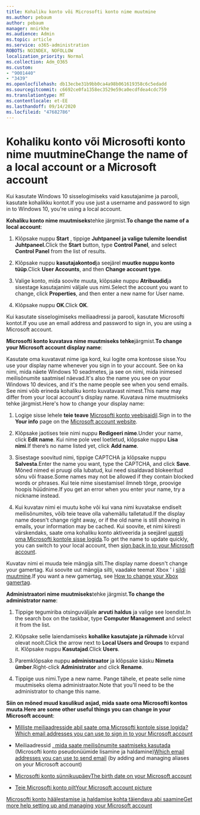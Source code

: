 ```yaml
---
title: Kohaliku konto või Microsofti konto nime muutmine
ms.author: pebaum
author: pebaum
manager: mnirkhe
ms.audience: Admin
ms.topic: article
ms.service: o365-administration
ROBOTS: NOINDEX, NOFOLLOW
localization_priority: Normal
ms.collection: Adm_O365
ms.custom:
- "9001440"
- "3439"
ms.openlocfilehash: db13ecbe31b9bb0ca4a98b061619358c6c5edadd
ms.sourcegitcommit: c6692ce0fa1358ec3529e59ca0ecdfdea4cdc759
ms.translationtype: MT
ms.contentlocale: et-EE
ms.lasthandoff: 09/14/2020
ms.locfileid: "47682786"
---
```

# <a name="change-the-name-of-a-local-account-or-a-microsoft-account"></a><span data-ttu-id="fe2ce-102">Kohaliku konto või Microsofti konto nime muutmine</span><span class="sxs-lookup"><span data-stu-id="fe2ce-102">Change the name of a local account or a Microsoft account</span></span>

<span data-ttu-id="fe2ce-103">Kui kasutate Windows 10 sisselogimiseks vaid kasutajanime ja parooli, kasutate kohalikku kontot.</span><span class="sxs-lookup"><span data-stu-id="fe2ce-103">If you use just a username and password to sign in to Windows 10, you're using a local account.</span></span> 

<span data-ttu-id="fe2ce-104">**Kohaliku konto nime muutmiseks**tehke järgmist.</span><span class="sxs-lookup"><span data-stu-id="fe2ce-104">**To change the name of a local account**:</span></span>

1. <span data-ttu-id="fe2ce-105">Klõpsake nuppu **Start** , tippige **Juhtpaneel** **ja valige tulemite loendist Juhtpaneel.**</span><span class="sxs-lookup"><span data-stu-id="fe2ce-105">Click the **Start** button, type **Control Panel**, and select **Control Panel** from the list of results.</span></span>

2. <span data-ttu-id="fe2ce-106">Klõpsake nuppu **kasutajakontod**ja seejärel **muutke nuppu konto tüüp**.</span><span class="sxs-lookup"><span data-stu-id="fe2ce-106">Click **User Accounts**, and then **Change account type**.</span></span>

3. <span data-ttu-id="fe2ce-107">Valige konto, mida soovite muuta, klõpsake nuppu **Atribuudid**ja sisestage kasutajanimi väljale uus nimi.</span><span class="sxs-lookup"><span data-stu-id="fe2ce-107">Select the account you want to change, click **Properties**, and then enter a new name for User name.</span></span>

4. <span data-ttu-id="fe2ce-108">Klõpsake nuppu **OK**.</span><span class="sxs-lookup"><span data-stu-id="fe2ce-108">Click **OK**.</span></span>

<span data-ttu-id="fe2ce-109">Kui kasutate sisselogimiseks meiliaadressi ja parooli, kasutate Microsofti kontot.</span><span class="sxs-lookup"><span data-stu-id="fe2ce-109">If you use an email address and password to sign in, you are using a Microsoft account.</span></span>

<span data-ttu-id="fe2ce-110">**Microsofti konto kuvatava nime muutmiseks tehke**järgmist.</span><span class="sxs-lookup"><span data-stu-id="fe2ce-110">**To change your Microsoft account display name**:</span></span>

<span data-ttu-id="fe2ce-111">Kasutate oma kuvatavat nime iga kord, kui logite oma kontosse sisse.</span><span class="sxs-lookup"><span data-stu-id="fe2ce-111">You use your display name whenever you sign in to your account.</span></span> <span data-ttu-id="fe2ce-112">See on ka nimi, mida näete Windows 10 seadmetes, ja see on nimi, mida inimesed meilisõnumite saatmisel näevad.</span><span class="sxs-lookup"><span data-stu-id="fe2ce-112">It's also the name you see on your Windows 10 devices, and it's the name people see when you send emails.</span></span> <span data-ttu-id="fe2ce-113">See nimi võib erineda kohaliku konto kuvatavast nimest.</span><span class="sxs-lookup"><span data-stu-id="fe2ce-113">This name may differ from your local account's display name.</span></span> <span data-ttu-id="fe2ce-114">Kuvatava nime muutmiseks tehke järgmist.</span><span class="sxs-lookup"><span data-stu-id="fe2ce-114">Here's how to change your display name:</span></span>

1. <span data-ttu-id="fe2ce-115">Logige sisse lehele **teie teave** [Microsofti konto veebisaidil](https://account.microsoft.com/).</span><span class="sxs-lookup"><span data-stu-id="fe2ce-115">Sign in to the **Your info** page on the [Microsoft account website](https://account.microsoft.com/).</span></span>

2. <span data-ttu-id="fe2ce-116">Klõpsake jaotises teie nimi nuppu **Redigeeri nime**.</span><span class="sxs-lookup"><span data-stu-id="fe2ce-116">Under your name, click **Edit name**.</span></span> <span data-ttu-id="fe2ce-117">Kui nime pole veel loetletud, klõpsake nuppu **Lisa nimi**.</span><span class="sxs-lookup"><span data-stu-id="fe2ce-117">If there’s no name listed yet, click **Add name**.</span></span> 

3. <span data-ttu-id="fe2ce-118">Sisestage soovitud nimi, tippige CAPTCHA ja klõpsake nuppu **Salvesta**.</span><span class="sxs-lookup"><span data-stu-id="fe2ce-118">Enter the name you want, type the CAPTCHA, and click **Save**.</span></span> <span data-ttu-id="fe2ce-119">Mõned nimed ei pruugi olla lubatud, kui need sisaldavad blokeeritud sõnu või fraase.</span><span class="sxs-lookup"><span data-stu-id="fe2ce-119">Some names may not be allowed if they contain blocked words or phrases.</span></span> <span data-ttu-id="fe2ce-120">Kui teie nime sisestamisel ilmneb tõrge, proovige hoopis hüüdnime.</span><span class="sxs-lookup"><span data-stu-id="fe2ce-120">If you get an error when you enter your name, try a nickname instead.</span></span>

4. <span data-ttu-id="fe2ce-121">Kui kuvatav nimi ei muutu kohe või kui vana nimi kuvatakse endiselt meilisõnumites, võib teie teave olla vahemällu talletatud.</span><span class="sxs-lookup"><span data-stu-id="fe2ce-121">If the display name doesn't change right away, or if the old name is still showing in emails, your information may be cached.</span></span> <span data-ttu-id="fe2ce-122">Kui soovite, et nimi kiiresti värskendaks, saate oma kohaliku konto aktiveerida ja seejärel [uuesti oma Microsofti kontole sisse logida](https://account.microsoft.com/).</span><span class="sxs-lookup"><span data-stu-id="fe2ce-122">To get the name to update quickly, you can switch to your local account, then [sign back in to your Microsoft account](https://account.microsoft.com/).</span></span>

<span data-ttu-id="fe2ce-123">Kuvatav nimi ei muuda teie mängija silti.</span><span class="sxs-lookup"><span data-stu-id="fe2ce-123">The display name doesn't change your gamertag.</span></span> <span data-ttu-id="fe2ce-124">Kui soovite uut mängija silti, vaadake teemat Xbox ' i [sildi muutmine](https://support.xbox.com/id-ID/account-management/change-xbox-live-gamertag).</span><span class="sxs-lookup"><span data-stu-id="fe2ce-124">If you want a new gamertag, see [How to change your Xbox gamertag](https://support.xbox.com/id-ID/account-management/change-xbox-live-gamertag).</span></span>

<span data-ttu-id="fe2ce-125">**Administraatori nime muutmiseks**tehke järgmist.</span><span class="sxs-lookup"><span data-stu-id="fe2ce-125">**To change the administrator name**:</span></span>

1. <span data-ttu-id="fe2ce-126">Tippige tegumiriba otsinguväljale **arvuti haldus** ja valige see loendist.</span><span class="sxs-lookup"><span data-stu-id="fe2ce-126">In the search box on the taskbar, type **Computer Management** and select it from the list.</span></span>

2. <span data-ttu-id="fe2ce-127">Klõpsake selle laiendamiseks **kohalike kasutajate ja rühmade** kõrval olevat noolt.</span><span class="sxs-lookup"><span data-stu-id="fe2ce-127">Click the arrow next to **Local Users and Groups** to expand it.</span></span> <span data-ttu-id="fe2ce-128">Klõpsake nuppu **Kasutajad**.</span><span class="sxs-lookup"><span data-stu-id="fe2ce-128">Click **Users**.</span></span>

3. <span data-ttu-id="fe2ce-129">Paremklõpsake nuppu **administraator** ja klõpsake käsku **Nimeta ümber**.</span><span class="sxs-lookup"><span data-stu-id="fe2ce-129">Right-click **Administrator** and click **Rename**.</span></span>

4. <span data-ttu-id="fe2ce-130">Tippige uus nimi.</span><span class="sxs-lookup"><span data-stu-id="fe2ce-130">Type a new name.</span></span> <span data-ttu-id="fe2ce-131">Pange tähele, et peate selle nime muutmiseks olema administraator.</span><span class="sxs-lookup"><span data-stu-id="fe2ce-131">Note that you'll need to be the administrator to change this name.</span></span>

<span data-ttu-id="fe2ce-132">**Siin on mõned muud kasulikud asjad, mida saate oma Microsofti kontos muuta**.</span><span class="sxs-lookup"><span data-stu-id="fe2ce-132">**Here are some other useful things you can change in your Microsoft account**:</span></span>

- [<span data-ttu-id="fe2ce-133">Milliste meiliaadresside abil saate oma Microsofti kontole sisse logida?</span><span class="sxs-lookup"><span data-stu-id="fe2ce-133">Which email addresses you can use to sign in to your Microsoft account</span></span>](https://support.microsoft.com/help/4026162)

- <span data-ttu-id="fe2ce-134">Meiliaadressid [, mida saate meilisõnumite saatmiseks kasutada](https://support.microsoft.com/help/12407) (Microsofti konto pseudonüümide lisamine ja haldamine)</span><span class="sxs-lookup"><span data-stu-id="fe2ce-134">[Which email addresses you can use to send email](https://support.microsoft.com/help/12407) (by adding and managing aliases on your Microsoft account)</span></span>

- [<span data-ttu-id="fe2ce-135">Microsofti konto sünnikuupäev</span><span class="sxs-lookup"><span data-stu-id="fe2ce-135">The birth date on your Microsoft account</span></span>](https://support.microsoft.com/help/12411)

- [<span data-ttu-id="fe2ce-136">Teie Microsofti konto pilt</span><span class="sxs-lookup"><span data-stu-id="fe2ce-136">Your Microsoft account picture</span></span>](https://support.microsoft.com/help/4026790)

[<span data-ttu-id="fe2ce-137">Microsofti konto häälestamise ja haldamise kohta täiendava abi saamine</span><span class="sxs-lookup"><span data-stu-id="fe2ce-137">Get more help setting up and managing your Microsoft account</span></span>](https://support.microsoft.com/hub/4294457/microsoft-account-help#manage-account)